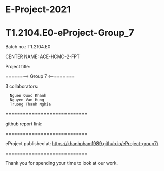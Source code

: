 # E-Project-2021
# T1.2104.E0-eProject-Group_7
Batch no.: T1.2104.E0

CENTER NAME: ACE-HCMC-2-FPT

Project title: 

========> Group 7 <=========

3 collaborators: 

      Nguen Quoc Khanh
      Nguyen Van Hung
      Truong Thanh Nghia
      
============================

github report link:

============================

eProject published at:
https://khanhpham1989.github.io/eProject-group7/

============================


Thank you for spending your time to look at our work.

